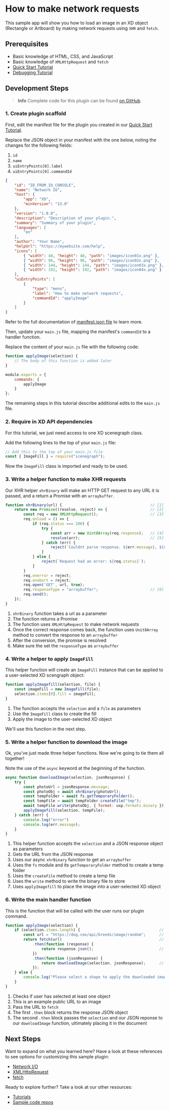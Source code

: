 # How to make network requests

This sample app will show you how to load an image in an XD object (Rectangle or Artboard) by making network requests using `XHR` and `fetch`.


## Prerequisites
- Basic knowledge of HTML, CSS, and JavaScript
- Basic knowledge of `XMLHttpRequest` and `fetch`
- [Quick Start Tutorial](/tutorials/quick-start)
- [Debugging Tutorial](/tutorials/debugging/index.md)

## Development Steps

> **Info**
> Complete code for this plugin can be found [on GitHub](https://github.com/AdobeXD/Plugin-Samples/tree/master/how-to-make-network-requests).

### 1. Create plugin scaffold

First, edit the manifest file for the plugin you created in our [Quick Start Tutorial](/tutorials/quick-start).

Replace the JSON object in your manifest with the one below, noting the changes for the following fields:

1. `id`
1. `name`
1. `uiEntryPoints[0].label`
1. `uiEntryPoints[0].commandId`

```json
{
    "id": "ID_FROM_IO_CONSOLE",
    "name": "Network IO",
    "host": {
        "app": "XD",
        "minVersion": "13.0"
    },
    "version": "1.0.0",
    "description": "Description of your plugin.",
    "summary": "Summary of your plugin",
    "languages": [
        "en"
    ],
    "author": "Your Name",
    "helpUrl": "https://mywebsite.com/help",
    "icons": [
        { "width": 48, "height": 48, "path": "images/icon01x.png" },
        { "width": 96, "height": 96, "path": "images/icon02x.png" },
        { "width": 144, "height": 144, "path": "images/icon03x.png" },
        { "width": 192, "height": 192, "path": "images/icon04x.png" }
    ],
    "uiEntryPoints": [
        {
            "type": "menu",
            "label": "How to make network requests",
            "commandId": "applyImage"
        }
    ]
}
```

Refer to the full documentation of [manifest.json file](/reference/structure/manifest.md#top-level-metadata) to learn more.

Then, update your `main.js` file, mapping the manifest's `commandId` to a handler function.

Replace the content of your `main.js` file with the following code:

```js
function applyImage(selection) {
    // The body of this function is added later
}

module.exports = {
    commands: {
        applyImage
    }
};
```

The remaining steps in this tutorial describe additional edits to the `main.js` file.


### 2. Require in XD API dependencies

For this tutorial, we just need access to one XD scenegraph class.

Add the following lines to the top of your `main.js` file:

```js
// Add this to the top of your main.js file
const { ImageFill } = require("scenegraph");
```

Now the `ImageFill` class is imported and ready to be used.

### 3. Write a helper function to make XHR requests  

Our XHR helper `xhrBinary` will make an HTTP GET request to any URL it is passed, and a return a Promise with an `arraybuffer`.

```js
function xhrBinary(url) {                                       // [1]
    return new Promise((resolve, reject) => {                   // [2]
        const req = new XMLHttpRequest();                       // [3]
        req.onload = () => {
            if (req.status === 200) {
                try {
                    const arr = new Uint8Array(req.response);   // [4]
                    resolve(arr);                               // [5]
                } catch (err) {
                    reject(`Couldnt parse response. ${err.message}, ${req.response}`);
                }
            } else {
                reject(`Request had an error: ${req.status}`);
            }
        }
        req.onerror = reject;
        req.onabort = reject;
        req.open('GET', url, true);
        req.responseType = "arraybuffer";                       // [6]
        req.send();
    });
}
```

1. `xhrBinary` function takes a url as a parameter
2. The function returns a Promise
3. The function uses `XMLHttpRequest` to make network requests
4. Once the correct response comes back, the function uses `Unit8Array` method to convert the response to an `arraybuffer`
5. After the conversion, the promise is resolved
6. Make sure the set the `responseType` as `arraybuffer`

### 4. Write a helper to apply `ImageFill`

This helper function will create an `ImageFill` instance that can be applied to a user-selected XD scengraph object:

```js
function applyImagefill(selection, file) {                             // [1]
    const imageFill = new ImageFill(file);                             // [2]
    selection.items[0].fill = imageFill;                               // [3]
}
```

1. The function accepts the `selection` and a `file` as parameters
2. Use the `ImageFill` class to create the fill
3. Apply the image to the user-selected XD object

We'll use this function in the next step.

### 5. Write a helper function to download the image

Ok, you've just made three helper functions. Now we're going to tie them all together!

Note the use of the `async` keyword at the beginning of the function.

```js
async function downloadImage(selection, jsonResponse) {                 // [1]
    try {
        const photoUrl = jsonResponse.message;                          // [2]
        const photoObj = await xhrBinary(photoUrl);                     // [3]
        const tempFolder = await fs.getTemporaryFolder();               // [4]
        const tempFile = await tempFolder.createFile("tmp");            // [5]
        await tempFile.write(photoObj, { format: uxp.formats.binary }); // [6]
        applyImagefill(selection, tempFile);                            // [7]
    } catch (err) {
        console.log("error")
        console.log(err.message);
    }
}
```

1. This helper function accepts the `selection` and a JSON response object as parameters
2. Gets the URL from the JSON response
3. Uses our async `xhrBinary` function to get an `arraybuffer`
4. Uses the `fs` module and its `getTemporaryFolder` method to create a temp folder
5. Uses the `createFile` method to create a temp file
6. Uses the `write` method to write the binary file to store
7. Uses `applyImagefill` to place the image into a user-selected XD object

### 6. Write the main handler function

This is the function that will be called with the user runs our plugin command.

```js
function applyImage(selection) {
    if (selection.items.length) {                                   // [1]
        const url = "https://dog.ceo/api/breeds/image/random";      // [2]
        return fetch(url)                                           // [3]
            .then(function (response) {
                return response.json();                             // [4]
            })
            .then(function (jsonResponse) {
                return downloadImage(selection, jsonResponse);      // [5]
            });
    } else {
        console.log("Please select a shape to apply the downloaded image.");
    }
}
```

1. Checks if user has selected at least one object
2. This is an example public URL to an image
3. Pass the URL to `fetch`
4. The first `.then` block returns the response JSON object
5. The second `.then` block passes the `selection` and our JSON reponse to our  `downloadImage` function, ultimately placing it in the document

## Next Steps

Want to expand on what you learned here? Have a look at these references to see options for customizing this sample plugin:

- [Network I/O](/reference/uxp/network-index.md)
- [XMLHttpRequest](/reference/uxp/network-index.md#xmlhttprequest-support)
- [fetch](/reference/uxp/network-index.md#fetch-support)

Ready to explore further? Take a look at our other resources:

- [Tutorials](/tutorials)
- [Sample code repos](https://github.com/AdobeXD/plugin-samples)
